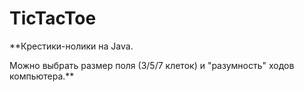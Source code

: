 # TicTacToe

**Крестики-нолики на Java.  
  
Можно выбрать размер поля (3/5/7 клеток) и "разумность" ходов компьютера.**

